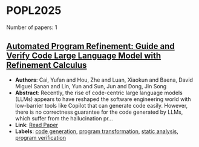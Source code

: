 # POPL2025

Number of papers: 1

## [Automated Program Refinement: Guide and Verify Code Large Language Model with Refinement Calculus](paper_1.md)
- **Authors**: Cai, Yufan and Hou, Zhe and Luan, Xiaokun and Baena, David Miguel Sanan and Lin, Yun and Sun, Jun and Dong, Jin Song
- **Abstract**: Recently, the rise of code-centric large language models (LLMs) appears to have reshaped the software engineering world with low-barrier tools like Copilot that can generate code easily. However, there is no correctness guarantee for the code generated by LLMs, which suffer from the hallucination pr...
- **Link**: [Read Paper](https://arxiv.org/html/2406.18616v1)
- **Labels**: [code generation](../../labels/code_generation.md), [program transformation](../../labels/program_transformation.md), [static analysis](../../labels/static_analysis.md), [program verification](../../labels/program_verification.md)

